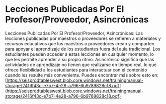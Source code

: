 # Lecciones Publicadas Por El Profesor/Proveedor, Asincrónicas
Lecciones Publicadas Por El Profesor/Proveedor, Asincrónicas: Las lecciones publicadas por maestros o proveedores se refieren a materiales y recursos educativos que los maestros o proveedores crean y comparten para apoyar el aprendizaje de los estudiantes fuera del aula tradicional. Los estudiantes pueden acceder a estas lecciones en cualquier momento, lo que les permite aprender a su propio ritmo. Asincrónico significa que las actividades de aprendizaje no tienen que realizarse en tiempo real, lo que ofrece flexibilidad a los estudiantes para interactuar con el contenido cuando les resulte más conveniente.
Puedes encontrar más sobre esto en: [https://seisprodtableswest.blob.core.windows.net/trainingmanual-storage/2416f43c-e7b7-4e28-a796-6b9789828c18.pdf](https://seisprodtableswest.blob.core.windows.net/trainingmanual-storage/2416f43c-e7b7-4e28-a796-6b9789828c18.pdf)